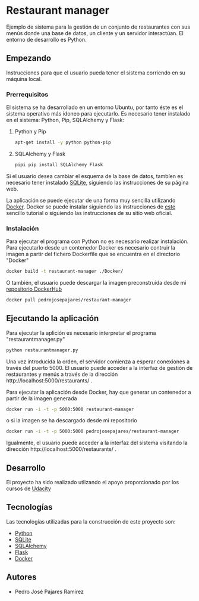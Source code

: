 # Restaurant manager
Ejemplo de sistema para la gestión de un conjunto de restaurantes con sus menús donde una base de datos, un cliente y un servidor interactúan. El entorno de desarrollo es Python.

## Empezando
Instrucciones para que el usuario pueda tener el sistema corriendo en su máquina local.

### Prerrequisitos
El sistema se ha desarrollado en un entorno Ubuntu, por tanto éste es el sistema operativo más idoneo para ejecutarlo. Es necesario tener instalado en el sistema: Python, Pip, SQLAlchemy y Flask:

1. Python y Pip
	```sh
	apt-get install -y python python-pip
	```
2. SQLAlchemy y Flask
	```sh
	pipi pip install SQLAlchemy Flask
	```
Si el usuario desea cambiar el esquema de la base de datos, tambíen es necesario tener instalado [SQLite](https://www.sqlite.org/), siguiendo las instrucciones de su página web.

La aplicación se puede ejecutar de una forma muy sencilla utilizando [Docker](https://www.docker.com/). Docker se puede instalar siguiendo las instrucciones de [este](https://www.muylinux.com/2016/04/19/tutorial-docker) sencillo tutorial o siguiendo las instrucciones de su sitio web oficial.

### Instalación
Para ejecutar el programa con Python no es necesario realizar instalación. Para ejecutarlo desde un contenedor Docker es necesario contruir la imagen a partir del fichero Dockerfile que se encuentra en el directorio "Docker"
	
```sh
docker build -t restaurant-manager ./Docker/
```

O también, el usuario puede descargar la imagen preconstruida desde mi [repositorio DockerHub](https://hub.docker.com/r/pedrojosepajares/)
```sh
docker pull pedrojosepajares/restaurant-manager
```

## Ejecutando la aplicación
 Para ejecutar la aplición es necesario interpretar el programa "restaurantmanager.py"
 ```sh
python restaurantmanager.py
```
Una vez introducida la orden, el servidor comienza a esperar conexiones a través del puerto 5000. El usuario puede acceder a la interfaz de gestión de restaurantes y menús a través de la dirección http://localhost:5000/restaurants/ .

Para ejecutar la aplicación desde Docker, hay que generar un contenedor a partir de la imagen generada
 ```sh
docker run -i -t -p 5000:5000 restaurant-manager
```
o si la imagen se ha descargado desde mi repositorio
 ```sh
docker run -i -t -p 5000:5000 pedrojosepajares/restaurant-manager
```

Igualmente, el usuario puede acceder a la interfaz del sistema visitando la dirección http://localhost:5000/restaurants/ .

## Desarrollo
El proyecto ha sido realizado utlizando el apoyo proporcionado por los cursos de [Udacity](https://www.udacity.com/)

## Tecnologías
Las tecnologías utilizadas para la construcción de este proyecto son:
* [Python](https://www.python.org/)
* [SQLite](https://www.sqlite.org/) 
* [SQLAlchemy](https://www.sqlalchemy.org/)
* [Flask](http://flask.pocoo.org/)
* [Docker](https://www.docker.com/)

## Autores
* Pedro José Pajares Ramírez
